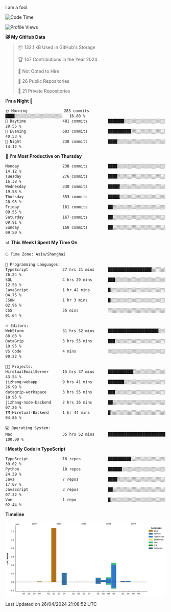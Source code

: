 I am a fool.

<!--START_SECTION:waka-->
![Code Time](http://img.shields.io/badge/Code%20Time-1%2C389%20hrs%2017%20mins-blue)

![Profile Views](http://img.shields.io/badge/Profile%20Views-0-blue)

**🐱 My GitHub Data** 

> 📦 132.1 kB Used in GitHub's Storage 
 > 
> 🏆 147 Contributions in the Year 2024
 > 
> 🚫 Not Opted to Hire
 > 
> 📜 26 Public Repositories 
 > 
> 🔑 21 Private Repositories 
 > 
**I'm a Night 🦉** 

```text
🌞 Morning                283 commits         ████░░░░░░░░░░░░░░░░░░░░░   16.80 % 
🌆 Daytime                481 commits         ███████░░░░░░░░░░░░░░░░░░   28.55 % 
🌃 Evening                683 commits         ██████████░░░░░░░░░░░░░░░   40.53 % 
🌙 Night                  238 commits         ████░░░░░░░░░░░░░░░░░░░░░   14.12 % 
```
📅 **I'm Most Productive on Thursday** 

```text
Monday                   238 commits         ████░░░░░░░░░░░░░░░░░░░░░   14.12 % 
Tuesday                  276 commits         ████░░░░░░░░░░░░░░░░░░░░░   16.38 % 
Wednesday                330 commits         █████░░░░░░░░░░░░░░░░░░░░   19.58 % 
Thursday                 353 commits         █████░░░░░░░░░░░░░░░░░░░░   20.95 % 
Friday                   161 commits         ██░░░░░░░░░░░░░░░░░░░░░░░   09.55 % 
Saturday                 167 commits         ██░░░░░░░░░░░░░░░░░░░░░░░   09.91 % 
Sunday                   160 commits         ██░░░░░░░░░░░░░░░░░░░░░░░   09.50 % 
```


📊 **This Week I Spent My Time On** 

```text
🕑︎ Time Zone: Asia/Shanghai

💬 Programming Languages: 
TypeScript               27 hrs 21 mins      ███████████████████░░░░░░   76.24 % 
SQL                      4 hrs 29 mins       ███░░░░░░░░░░░░░░░░░░░░░░   12.53 % 
JavaScript               1 hr 42 mins        █░░░░░░░░░░░░░░░░░░░░░░░░   04.75 % 
JSON                     1 hr 3 mins         █░░░░░░░░░░░░░░░░░░░░░░░░   02.96 % 
CSS                      35 mins             ░░░░░░░░░░░░░░░░░░░░░░░░░   01.64 % 

🔥 Editors: 
WebStorm                 31 hrs 52 mins      ██████████████████████░░░   88.83 % 
DataGrip                 3 hrs 55 mins       ███░░░░░░░░░░░░░░░░░░░░░░   10.95 % 
VS Code                  4 mins              ░░░░░░░░░░░░░░░░░░░░░░░░░   00.22 % 

🐱‍💻 Projects: 
HiretualEmailServer      15 hrs 37 mins      ███████████░░░░░░░░░░░░░░   43.54 % 
jizhang-webapp           9 hrs 41 mins       ███████░░░░░░░░░░░░░░░░░░   26.99 % 
datagrip-workspace       3 hrs 55 mins       ███░░░░░░░░░░░░░░░░░░░░░░   10.95 % 
jizhang-node-backend     2 hrs 36 mins       ██░░░░░░░░░░░░░░░░░░░░░░░   07.26 % 
TM-Hiretual-Backend      1 hr 44 mins        █░░░░░░░░░░░░░░░░░░░░░░░░   04.86 % 

💻 Operating System: 
Mac                      35 hrs 52 mins      █████████████████████████   100.00 % 
```

**I Mostly Code in TypeScript** 

```text
TypeScript               16 repos            ██████████░░░░░░░░░░░░░░░   39.02 % 
Python                   10 repos            ██████░░░░░░░░░░░░░░░░░░░   24.39 % 
Java                     7 repos             ████░░░░░░░░░░░░░░░░░░░░░   17.07 % 
JavaScript               3 repos             ██░░░░░░░░░░░░░░░░░░░░░░░   07.32 % 
Vue                      1 repo              █░░░░░░░░░░░░░░░░░░░░░░░░   02.44 % 
```



**Timeline**

![Lines of Code chart](https://raw.githubusercontent.com/VeejaLiu/VeejaLiu/master/assets/bar_graph.png)


 Last Updated on 26/04/2024 21:08:52 UTC
<!--END_SECTION:waka-->
